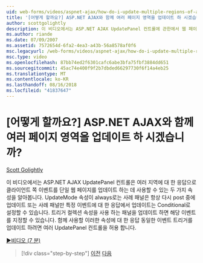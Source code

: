 ```yaml
---
uid: web-forms/videos/aspnet-ajax/how-do-i-update-multiple-regions-of-a-page-with-aspnet-ajax
title: '[어떻게 할까요?] ASP.NET AJAX와 함께 여러 페이지 영역을 업데이트 하 시겠습니까? | Microsoft 문서'
author: scottgolightly
description: 이 비디오에서는 ASP.NET AJAX UpdatePanel 컨트롤에 관한에서 웹 페이지의 여러 영역 업데이트 하는 데 사용할 수 있는 두 개 속성도 제공 있는지 알아보기...
ms.author: riande
ms.date: 07/09/2007
ms.assetid: 7572654d-6fa2-4ea3-a43b-56a8578af0f6
msc.legacyurl: /web-forms/videos/aspnet-ajax/how-do-i-update-multiple-regions-of-a-page-with-aspnet-ajax
msc.type: video
ms.openlocfilehash: 87bb74ed2f6301cafc6abe3bfa75fbf3884dd651
ms.sourcegitcommit: 45ac74e400f9f2b7dbded66297730f6f14a4eb25
ms.translationtype: MT
ms.contentlocale: ko-KR
ms.lasthandoff: 08/16/2018
ms.locfileid: "41837647"
---
```

<a name="how-do-i-update-multiple-regions-of-a-page-with-aspnet-ajax"></a>[어떻게 할까요?] ASP.NET AJAX와 함께 여러 페이지 영역을 업데이트 하 시겠습니까?
====================
[Scott Golightly](https://github.com/scottgolightly)

이 비디오에서는 ASP.NET AJAX UpdatePanel 컨트롤은 여러 지역에 대 한 응답으로 클라이언트 쪽 이벤트를 단일 웹 페이지를 업데이트 하는 데 사용할 수 있는 두 가지 속성을 알아봅니다. UpdateMode 속성이 always로는 사례 패널은 항상 다시 post 중에 업데이트 또는 사례 패널만 특정 이벤트에 대 한 응답에서 업데이트는 Conditional로 설정할 수 있습니다. 트리거 컬렉션 속성을 사용 하는 패널을 업데이트 하면 해당 이벤트를 지정할 수 있습니다. 함께 사용할 이러한 속성에 대 한 응답 동일한 이벤트 트리거를 업데이트 하려면 여러 UpdatePanel 컨트롤을 허용 합니다.

[&#9654;비디오 (7 분)](https://channel9.msdn.com/Blogs/ASP-NET-Site-Videos/how-do-i-update-multiple-regions-of-a-page-with-aspnet-ajax)

> [!div class="step-by-step"]
> [이전](how-do-i-implement-the-ajax-after-processing-pattern.md)
> [다음](how-do-i-choose-between-methods-of-ajax-page-updates.md)
